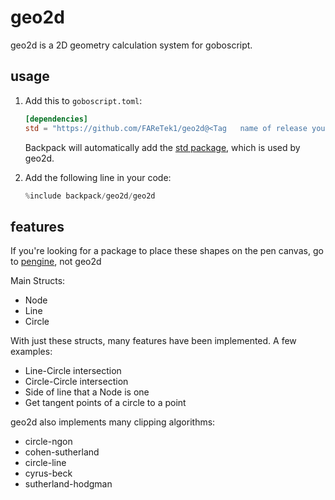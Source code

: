 # geo2d
geo2d is a 2D geometry calculation system for goboscript. 

## usage
1. Add this to `goboscript.toml`:
    ```toml
    [dependencies]
    std = "https://github.com/FAReTek1/geo2d@<Tag   name of release you want to use>"
    ```
    Backpack will automatically add the [std package](https://github.com/FAReTek1/std), which is used by geo2d.

2. Add the following line in your code:
    ```rs
    %include backpack/geo2d/geo2d
    ```

## features

If you're looking for a package to place these shapes on the pen canvas, go to [pengine](https://github.com/FAReTek1/pengine), not geo2d

Main Structs:
- Node
- Line
- Circle

With just these structs, many features have been implemented. A few examples:
- Line-Circle intersection
- Circle-Circle intersection
- Side of line that a Node is one
- Get tangent points of a circle to a point

geo2d also implements many clipping algorithms:
- circle-ngon
- cohen-sutherland
- circle-line
- cyrus-beck
- sutherland-hodgman

